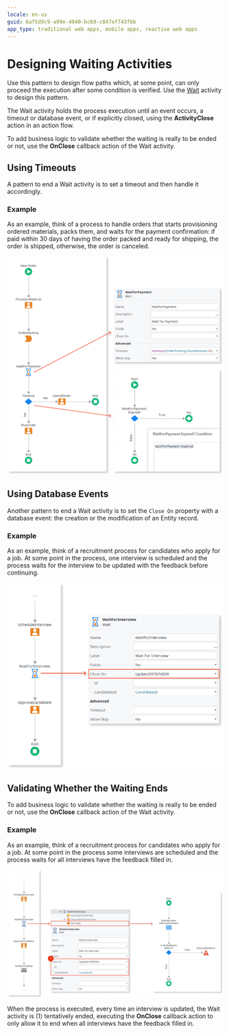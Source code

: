 ```yaml
---
locale: en-us
guid: 6af5d9c9-a99e-4940-bc69-c847ef743f6b
app_type: traditional web apps, mobile apps, reactive web apps
---
```


# Designing Waiting Activities

Use this pattern to design flow paths which, at some point, can only proceed the execution after some condition is verified. Use the [Wait](<../../../ref/lang/auto/Class.Wait.final.md>) activity to design this pattern.

The Wait activity holds the process execution until an event occurs, a timeout or database event, or if explicitly closed, using the **ActivityClose** action in an action flow.

To add business logic to validate whether the waiting is really to be ended or not, use the **OnClose** callback action of the Wait activity.


## Using Timeouts

A pattern to end a Wait activity is to set a timeout and then handle it accordingly.

### Example

As an example, think of a process to handle orders that starts provisioning ordered materials, packs them, and waits for the payment confirmation: if paid within 30 days of having the order packed and ready for shipping, the order is shipped, otherwise, the order is canceled.

![](images/using-timeouts.png)


## Using Database Events

Another pattern to end a Wait activity is to set the `Close On` property with a database event: the creation or the modification of an Entity record.

### Example

As an example, think of a recruitment process for candidates who apply for a job. At some point in the process, one interview is scheduled and the process waits for the interview to be updated with the feedback before continuing.

![](images/using-database-events.png)


## Validating Whether the Waiting Ends

To add business logic to validate whether the waiting is really to be ended or not, use the **OnClose** callback action of the Wait activity.

### Example

As an example, think of a recruitment process for candidates who apply for a job. At some point in the process some interviews are scheduled and the process waits for all interviews have the feedback filled in.

![](images/wait-on-close.png)

When the process is executed, every time an interview is updated, the Wait activity is (1) tentatively ended, executing the **OnClose** callback action to only allow it to end when all interviews have the feedback filled in.

